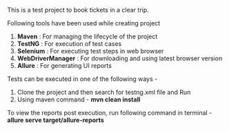 This is a test project to book tickets in a clear trip.

Following tools have been used while creating project

1. **Maven** : For managing the lifecycle of the project
2. **TestNG** : For execution of test cases
3. **Selenium** : For executing test steps in web browser
4. **WebDriverManager** : For downloading and using latest browser version
5. **Allure** : For generating UI reports

Tests can be executed in one of the following ways - 
1. Clone the project and then search for testng.xml file and Run
2. Using maven command - **mvn clean install**

To view the reports post execution, run following command in terminal - **allure serve target/allure-reports**
